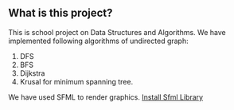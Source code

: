 ## What is this project?
This is school project on Data Structures and Algorithms. We have implemented following algorithms of undirected graph:
1) DFS 
2) BFS
3) Dijkstra 
4) Krusal for minimum spanning tree.


We have used SFML to render graphics.
[Install Sfml Library](https://www.sfml-dev.org/files/SFML-2.5.1-linux-gcc-64-bit.tar.gz)

